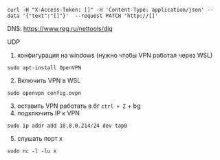 ```curl
curl -H "X-Access-Token: []" -H 'Content-Type: application/json' --data '{"text":"[]"}'  --request PATCH 'http://[]'
```

DNS: https://www.reg.ru/nettools/dig

UDP

1. конфигурация на windows (нужно чтобы VPN работал через WSL) 
 ```
sudo apt-install OpenVPN
```
2. Включить VPN в WSL
```
sudo openvpn config.ovpn
```
3. оставить VPN работать в бг ```ctrl + Z``` + bg
4. подключить IP к VPN
```
sudo ip addr add 10.8.0.214/24 dev tap0
```
5. слушать порт x
```
sudo nc -l -lu x
```
